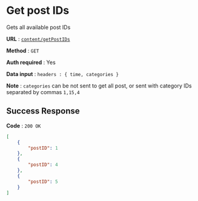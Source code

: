# Get post IDs

Gets all available post IDs

**URL** : [`content/getPostIDs`](../API/routes/content.js#L29)

**Method** : `GET`

**Auth required** : Yes

**Data input** : `headers : { time, categories }`

**Note** : `categories` can be not sent to get all post, or sent with category IDs separated by commas `1,15,4`

## Success Response

**Code** : `200 OK`

```json
[
    {
        "postID": 1
    },
    {
        "postID": 4
    },
    {
        "postID": 5
    }
]
```